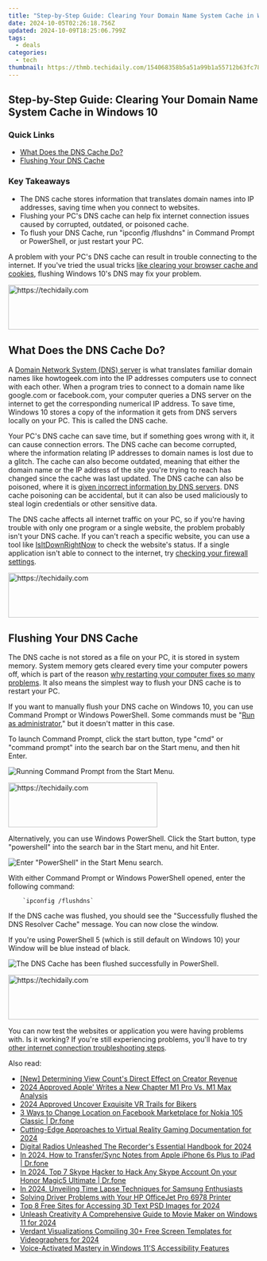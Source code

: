 ```yaml
---
title: "Step-by-Step Guide: Clearing Your Domain Name System Cache in Windows 10"
date: 2024-10-05T02:26:18.756Z
updated: 2024-10-09T18:25:06.799Z
tags:
  - deals
categories:
  - tech
thumbnail: https://thmb.techidaily.com/154068358b5a51a99b1a55712b63fc787a6b810efb43227d04a8381bc3392428.jpg
---
```


## Step-by-Step Guide: Clearing Your Domain Name System Cache in Windows 10

### Quick Links

* [What Does the DNS Cache Do?](https://screen-video-capture.techidaily.com/new-2024-approved-simplified-game-recording-setups-for-stardew-villagers/)
* [Flushing Your DNS Cache](https://facebook-video-share.techidaily.com/updated-swipe-right-on-creativity-youtubes-top-techniques-for-greenscreens/)

### Key Takeaways

* The DNS cache stores information that translates domain names into IP addresses, saving time when you connect to websites.
* Flushing your PC's DNS cache can help fix internet connection issues caused by corrupted, outdated, or poisoned cache.
* To flush your DNS Cache, run "ipconfig /flushdns" in Command Prompt or PowerShell, or just restart your PC.

 A problem with your PC's DNS cache can result in trouble connecting to the internet. If you've tried the usual tricks [like clearing your browser cache and cookies](https://howto.techidaily.com/top-10-fixes-for-phone-keep-disconnecting-from-wi-fi-on-huawei-nova-y71-drfone-by-drfone-fix-android-problems-fix-android-problems/), flushing Windows 10's DNS may fix your problem.

<!-- affiliate ads begin -->
<a href="https://appsumo.8odi.net/c/5597632/2043617/7443" target="_top" id="2043617">
  <img src="//a.impactradius-go.com/display-ad/7443-2043617" border="0" alt="https://techidaily.com" width="728" height="90"/>
</a>
<img height="0" width="0" src="https://appsumo.8odi.net/i/5597632/2043617/7443" style="position:absolute;visibility:hidden;" border="0" />
<!-- affiliate ads end -->

##  What Does the DNS Cache Do? 

 A [Domain Network System (DNS) server](https://instagram-clips.techidaily.com/new-2024-approved-revealing-the-top-10-hidden-story-supporters/) is what translates familiar domain names like howtogeek.com into the IP addresses computers use to connect with each other. When a program tries to connect to a domain name like google.com or facebook.com, your computer queries a DNS server on the internet to get the corresponding numerical IP address. To save time, Windows 10 stores a copy of the information it gets from DNS servers locally on your PC. This is called the DNS cache.

 Your PC's DNS cache can save time, but if something goes wrong with it, it can cause connection errors. The DNS cache can become corrupted, where the information relating IP addresses to domain names is lost due to a glitch. The cache can also become outdated, meaning that either the domain name or the IP address of the site you're trying to reach has changed since the cache was last updated. The DNS cache can also be poisoned, where it is [given incorrect information by DNS servers](https://vimeo-videos.techidaily.com/new-in-2024-premium-downloader-suite-for-vimeo-content/). DNS cache poisoning can be accidental, but it can also be used maliciously to steal login credentials or other sensitive data.

 The DNS cache affects all internet traffic on your PC, so if you're having trouble with only one program or a single website, the problem probably isn't your DNS cache. If you can't reach a specific website, you can use a tool like [IsItDownRightNow](https://www.isitdownrightnow.com/) to check the website's status. If a single application isn't able to connect to the internet, try [checking your firewall settings](https://screen-mirror.techidaily.com/in-2024-how-to-cast-apple-iphone-7-to-chromecast-drfone-by-drfone-ios/).

<!-- affiliate ads begin -->
<a href="https://aligracehair.sjv.io/c/5597632/2016148/19272" target="_top" id="2016148">
  <img src="//a.impactradius-go.com/display-ad/19272-2016148" border="0" alt="https://techidaily.com" width="728" height="90"/>
</a>
<img height="0" width="0" src="https://aligracehair.sjv.io/i/5597632/2016148/19272" style="position:absolute;visibility:hidden;" border="0" />
<!-- affiliate ads end -->

##  Flushing Your DNS Cache

 The DNS cache is not stored as a file on your PC, it is stored in system memory. System memory gets cleared every time your computer powers off, which is part of the reason [why restarting your computer fixes so many problems](https://android-pokemon-go.techidaily.com/in-2024-all-you-need-to-know-about-mega-greninja-for-motorola-moto-g13-drfone-by-drfone-virtual-android/). It also means the simplest way to flush your DNS cache is to restart your PC.

 If you want to manually flush your DNS cache on Windows 10, you can use Command Prompt or Windows PowerShell. Some commands must be "[Run as administrator](https://android-location.techidaily.com/in-2024-10-fake-gps-location-apps-on-android-of-your-samsung-galaxy-xcover-6-pro-tactical-edition-drfone-by-drfone-virtual/)," but it doesn't matter in this case.

 To launch Command Prompt, click the start button, type "cmd" or "command prompt" into the search bar on the Start menu, and then hit Enter.

![Running Command Prompt from the Start Menu.](https://static1.howtogeekimages.com/wordpress/wp-content/uploads/2023/11/run-command-prompt.png) 

<!-- affiliate ads begin -->
<a href="https://aligracehair.sjv.io/c/5597632/1972693/19272" target="_top" id="1972693">
  <img src="//a.impactradius-go.com/display-ad/19272-1972693" border="0" alt="https://techidaily.com" width="300" height="90"/>
</a>
<img height="0" width="0" src="https://aligracehair.sjv.io/i/5597632/1972693/19272" style="position:absolute;visibility:hidden;" border="0" />
<!-- affiliate ads end -->

 Alternatively, you can use Windows PowerShell. Click the Start button, type "powershell" into the search bar in the Start menu, and hit Enter.

![Enter "PowerShell" in the Start Menu search.](https://static1.howtogeekimages.com/wordpress/wp-content/uploads/2023/11/run-powershell.png) 

 With either Command Prompt or Windows PowerShell opened, enter the following command:

        `ipconfig /flushdns`
    
 If the DNS cache was flushed, you should see the "Successfully flushed the DNS Resolver Cache" message. You can now close the window.

 If you're using PowerShell 5 (which is still default on Windows 10) your Window will be blue instead of black. 

![The DNS Cache has been flushed successfully in PowerShell.](https://static1.howtogeekimages.com/wordpress/wp-content/uploads/2023/11/flush-dns-powershell.png) 

<!-- affiliate ads begin -->
<a href="https://aligracehair.sjv.io/c/5597632/1938750/19272" target="_top" id="1938750">
  <img src="//a.impactradius-go.com/display-ad/19272-1938750" border="0" alt="https://techidaily.com" width="728" height="90"/>
</a>
<img height="0" width="0" src="https://aligracehair.sjv.io/i/5597632/1938750/19272" style="position:absolute;visibility:hidden;" border="0" />
<!-- affiliate ads end -->

 You can now test the websites or application you were having problems with. Is it working? If you're still experiencing problems, you'll have to try [other internet connection troubleshooting steps](https://article-posts.techidaily.com/pioneering-medical-messaging-in-digital-advertising/).

<ins class="adsbygoogle"
     style="display:block"
     data-ad-format="autorelaxed"
     data-ad-client="ca-pub-7571918770474297"
     data-ad-slot="1223367746"></ins>

<ins class="adsbygoogle"
     style="display:block"
     data-ad-client="ca-pub-7571918770474297"
     data-ad-slot="8358498916"
     data-ad-format="auto"
     data-full-width-responsive="true"></ins>

<span class="atpl-alsoreadstyle">Also read:</span>
<div><ul>
<li><a href="https://youtube-webster.techidaily.com/etermining-view-counts-direct-effect-on-creator-revenue/"><u>[New] Determining View Count's Direct Effect on Creator Revenue</u></a></li>
<li><a href="https://article-tips.techidaily.com/2024-approved-apple-writes-a-new-chapter-m1-pro-vs-m1-max-analysis/"><u>2024 Approved Apple' Writes a New Chapter M1 Pro Vs. M1 Max Analysis</u></a></li>
<li><a href="https://some-skills.techidaily.com/2024-approved-uncover-exquisite-vr-trails-for-bikers/"><u>2024 Approved Uncover Exquisite VR Trails for Bikers</u></a></li>
<li><a href="https://location-fake.techidaily.com/3-ways-to-change-location-on-facebook-marketplace-for-nokia-105-classic-drfone-by-drfone-virtual-android/"><u>3 Ways to Change Location on Facebook Marketplace for Nokia 105 Classic | Dr.fone</u></a></li>
<li><a href="https://on-screen-recording.techidaily.com/cutting-edge-approaches-to-virtual-reality-gaming-documentation-for-2024/"><u>Cutting-Edge Approaches to Virtual Reality Gaming Documentation for 2024</u></a></li>
<li><a href="https://fox-info.techidaily.com/digital-radios-unleashed-the-recorders-essential-handbook-for-2024/"><u>Digital Radios Unleashed The Recorder's Essential Handbook for 2024</u></a></li>
<li><a href="https://iphone-transfer.techidaily.com/in-2024-how-to-transfersync-notes-from-apple-iphone-6s-plus-to-ipad-drfone-by-drfone-transfer-from-ios/"><u>In 2024, How to Transfer/Sync Notes from Apple iPhone 6s Plus to iPad | Dr.fone</u></a></li>
<li><a href="https://location-social.techidaily.com/in-2024-top-7-skype-hacker-to-hack-any-skype-account-on-your-honor-magic5-ultimate-drfone-by-drfone-virtual-android/"><u>In 2024, Top 7 Skype Hacker to Hack Any Skype Account On your Honor Magic5 Ultimate | Dr.fone</u></a></li>
<li><a href="https://some-skills.techidaily.com/in-2024-unveiling-time-lapse-techniques-for-samsung-enthusiasts/"><u>In 2024, Unveiling Time Lapse Techniques for Samsung Enthusiasts</u></a></li>
<li><a href="https://win-dash.techidaily.com/solving-driver-problems-with-your-hp-officejet-pro-6978-printer/"><u>Solving Driver Problems with Your HP OfficeJet Pro 6978 Printer</u></a></li>
<li><a href="https://some-skills.techidaily.com/top-8-free-sites-for-accessing-3d-text-psd-images-for-2024/"><u>Top 8 Free Sites for Accessing 3D Text PSD Images for 2024</u></a></li>
<li><a href="https://some-skills.techidaily.com/unleash-creativity-a-comprehensive-guide-to-movie-maker-on-windows-11-for-2024/"><u>Unleash Creativity A Comprehensive Guide to Movie Maker on Windows 11 for 2024</u></a></li>
<li><a href="https://some-skills.techidaily.com/verdant-visualizations-compiling-30plus-free-screen-templates-for-videographers-for-2024/"><u>Verdant Visualizations Compiling 30+ Free Screen Templates for Videographers for 2024</u></a></li>
<li><a href="https://windows11.techidaily.com/voice-activated-mastery-in-windows-11s-accessibility-features/"><u>Voice-Activated Mastery in Windows 11'S Accessibility Features</u></a></li>
</ul></div>

